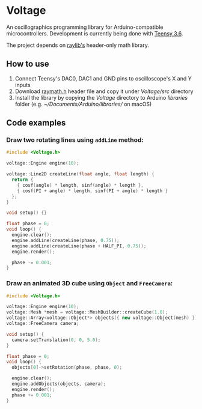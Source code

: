 # Voltage

An oscillographics programming library for Arduino-compatible microcontrollers. Development is currently being done with [Teensy 3.6](https://www.pjrc.com/store/teensy36.html).

The project depends on [raylib's](https://www.raylib.com) header-only math library.

## How to use

1. Connect Teensy's DAC0, DAC1 and GND pins to oscilloscope's X and Y inputs
2. Download [raymath.h](https://github.com/raysan5/raylib/blob/master/src/raymath.h) header file and copy it under _Voltage/src_ directory
3. Install the library by copying the _Voltage_ directory to Arduino _libraries_ folder (e.g. _~/Documents/Arduino/libraries/_ on macOS)

## Code examples

### Draw two rotating lines using `addLine` method:

```cpp
#include <Voltage.h>

voltage::Engine engine(10);

voltage::Line2D createLine(float angle, float length) {
  return {
    { cosf(angle) * length, sinf(angle) * length },
    { cosf(PI + angle) * length, sinf(PI + angle) * length }
  };
}

void setup() {}

float phase = 0;
void loop() {
  engine.clear();
  engine.addLine(createLine(phase, 0.75));
  engine.addLine(createLine(phase + HALF_PI, 0.75));
  engine.render();

  phase -= 0.001;
}
```

### Draw an animated 3D cube using `Object` and `FreeCamera`:

```cpp
#include <Voltage.h>

voltage::Engine engine(10);
voltage::Mesh *mesh = voltage::MeshBuilder::createCube(1.0);
voltage::Array<voltage::Object*> objects({ new voltage::Object(mesh) });
voltage::FreeCamera camera;

void setup() {
  camera.setTranslation(0, 0, 5.0);
}

float phase = 0;
void loop() {
  objects[0]->setRotation(phase, phase, 0);

  engine.clear();
  engine.addObjects(objects, camera);
  engine.render();
  phase += 0.001;
}
```
